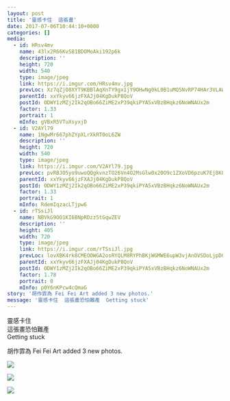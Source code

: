 ```yaml
---
layout: post
title: '靈感卡住  這張畫' 
date: 2017-07-06T10:44:10+0000 
categories: [] 
media:
  - id: HRsv4mv
    name: 43lx2R66KvS81BDOMoAki192p6k
    description: ''   
    height: 720
    width: 540
    type: image/jpeg
    link: https://i.imgur.com/HRsv4mv.jpg
    prevLoc: Xz7qZjO8XYT9KBBlAqXnTY9gx1jY9OHwNg0kL0B1uMQ5NvRP74HAr3VLAWAvILn2mlOQzyIRo7A4P193U3M7WG3DrAh8Ox3jm7XqcAQ8PJ7AWxcYl7r9o2qpTo510wzQpLCg3vxPlwyjTYOyWLJvD2f8ZOj0QPm0UYW2zYRqEmFNPPDJXlz2FgYMWzz3xRS1on36VJYBTwOMQ7KDK8HlPrXvNK51S507zkDL6KirO4Z7voR1Uj3zVZvGqRUzLKYL6xJNTo2
    parentId: xxYkyv66jzFXAJj04KgDukP8QoV
    postId: ODWY1zMZj2Ik2qOBo66ZiME2xP39qkiPYA5xVBzBHqkz6NoWNAUx2m
    factor: 1.33
    portrait: 1
    mInfo: gVBxR5VTuXsyxjD
  - id: V2AYl79
    name: 1NgwMr667phZYpXLrXkRT0oL6ZW
    description: ''   
    height: 720
    width: 540
    type: image/jpeg
    link: https://i.imgur.com/V2AYl79.jpg
    prevLoc: pvRBJO5yo9uwoQQgkvnzTO26Vn4O2MsGlw0x20O9c1ZXoVD6pzuK7Ej8K0KDczko0NGwjBFKRy83MAlLSkwgm4kj9qumlKDOKxm8f4gmrAz41XFXkNpo6OYZiEXk3MDwj3sxKVPMzrX5fn86ZkPQg8frkmlMmn6MFmkrEmOp4zI7NNO50Q4BH9gEZllK0PFyLrO953lBCBwJE7kjJrtA8Bx1p7G4CNpW08PjBPTkRGRJ66PMhpo77pD1Lkt9BDz79p6DU9N
    parentId: xxYkyv66jzFXAJj04KgDukP8QoV
    postId: ODWY1zMZj2Ik2qOBo66ZiME2xP39qkiPYA5xVBzBHqkz6NoWNAUx2m
    factor: 1.33
    portrait: 1
    mInfo: RdemIqzacLTjpw6
  - id: rTSsiJl
    name: NBVkG9OO1KI6BNpRDzz5tGqwZEV
    description: ''   
    height: 405
    width: 720
    type: image/jpeg
    link: https://i.imgur.com/rTSsiJl.jpg
    prevLoc: lovXBK4rk8CMEOOWGA2osRYQLM8RYPhBKjWGMWE6upW3vjAnOVSDoLjpD0DvTLWO9q4RvZI7oxWXlGBMSY5rAzvYlofXQRz7rpQvhvARP13vomFog6RKEJ35i5N62GoN2wHADprKwg62um21njQWVVizDmQ3vxO6hOXPoOyzJ2IvBBwQA9jOi5xnz33X1ksXMJoR05zJHrvLVoVQNDiyJw35BzYnI0zzVmRJGqfz18zEOow7UV5Mg42xgpSgZY4pBmqOU6m
    parentId: xxYkyv66jzFXAJj04KgDukP8QoV
    postId: ODWY1zMZj2Ik2qOBo66ZiME2xP39qkiPYA5xVBzBHqkz6NoWNAUx2m
    factor: 1.78
    portrait: 0
    mInfo: p0Y6nKPcw4cQmaG
story: '胡作霏為 Fei Fei Art added 3 new photos.'  
message: '靈感卡住  這張畫恐怕難產  Getting stuck'  
---
```


靈感卡住  
這張畫恐怕難產  
Getting stuck
 
 
[//]: #story:
胡作霏為 Fei Fei Art added 3 new photos.


[//]: #media:  
<a href="https://i.imgur.com/HRsv4mv.jpg"><img class="postImage" src="https://i.imgur.com/HRsv4mvh.jpg" />  
</a>    

<a href="https://i.imgur.com/V2AYl79.jpg"><img class="postImage" src="https://i.imgur.com/V2AYl79h.jpg" />  
</a>    

<a href="https://i.imgur.com/rTSsiJl.jpg"><img class="postImage" src="https://i.imgur.com/rTSsiJlh.jpg" />  
</a>   
